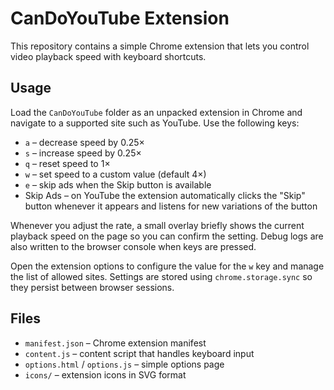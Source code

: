 # CanDoYouTube Extension

This repository contains a simple Chrome extension that lets you control video playback speed with keyboard shortcuts.

## Usage

Load the `CanDoYouTube` folder as an unpacked extension in Chrome and navigate to a supported site such as YouTube. Use the following keys:

- `a` – decrease speed by 0.25×
- `s` – increase speed by 0.25×
- `q` – reset speed to 1×
- `w` – set speed to a custom value (default 4×)
- `e` – skip ads when the Skip button is available
- Skip Ads – on YouTube the extension automatically clicks the "Skip" button whenever it appears and listens for new variations of the button

Whenever you adjust the rate, a small overlay briefly shows the current
playback speed on the page so you can confirm the setting. Debug logs are
also written to the browser console when keys are pressed.

Open the extension options to configure the value for the `w` key and manage the list of allowed sites. Settings are stored using `chrome.storage.sync` so they persist between browser sessions.

## Files

- `manifest.json` – Chrome extension manifest
- `content.js` – content script that handles keyboard input
- `options.html` / `options.js` – simple options page
- `icons/` – extension icons in SVG format


